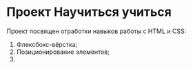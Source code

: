 # Проект **Научиться учиться**
Проект посвящен отработки навыков работы с HTML и CSS:
1. Флексбокс-вёрстка;
2. Позиционирование элементов;
3.
